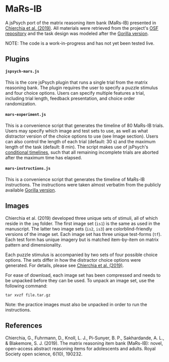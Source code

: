 # MaRs-IB

A jsPsych port of the matrix reasoning item bank (MaRs-IB) presented in [Chierchia et al. (2019)](https://doi.org/10.1098/rsos.190232). All materials were retrieved from the project's [OSF repository](https://osf.io/g96f4/) and the task design was modeled after the [Gorilla version](https://app.gorilla.sc/openmaterials/36164).

NOTE: The code is a work-in-progress and has not yet been tested live.

## Plugins

#### `jspsych-mars.js`

This is the core jsPsych plugin that runs a single trial from the matrix reasoning bank. The plugin requires the user to specify a puzzle stimulus and four choice options. Users can specify multiple features a trial, including trial length, feedback presentation, and choice order randomization.

#### `mars-experiment.js`

This is a convenience script that generates the timeline of 80 MaRs-IB trials. Users may specify which image and test sets to use, as well as what distractor version of the choice options to use (see Image section). Users can also control the length of each trial (default: 30 s) and the maximum length of the task (default: 8 min). The script makes use of jsPsych's [conditional timelines](https://www.jspsych.org/overview/timeline/#conditional-timelines), such that all remaining incomplete trials are aborted after the maximum time has elapsed. 

#### `mars-instructions.js`

This is a convenience script that generates the timeline of MaRs-IB instructions. The instructions were taken almost verbatim from the publicly available [Gorilla version](https://app.gorilla.sc/openmaterials/36164).

## Images

Chierchia et al. (2019) developed three unique sets of stimuli, all of which reside in the `img` folder. The first image set (`is1`) is the same as used in the manuscript. The latter two image sets (`is2`, `is3`) are colorblind-friendly versions of the image set. Each image set has three unique test-forms (`tf`). Each test form has unique imagery but is matched item-by-item on matrix pattern and dimensionality. 

Each puzzle stimulus is accompanied by two sets of four possible choice options. The sets differ in how the distractor choice options were generated. For details, please see [Chierchia et al. (2019)](https://doi.org/10.1098/rsos.190232).

For ease of download, each image set has been compressed and needs to be unpacked before they can be used. To unpack an image set, use the following command:

```unix
tar xvzf file.tar.gz
```

Note: the practice images must also be unpacked in order to run the instructions.

## References
Chierchia, G., Fuhrmann, D., Knoll, L. J., Pi-Sunyer, B. P., Sakhardande, A. L., & Blakemore, S. J. (2019). The matrix reasoning item bank (MaRs-IB): novel, open-access abstract reasoning items for adolescents and adults. Royal Society open science, 6(10), 190232.
